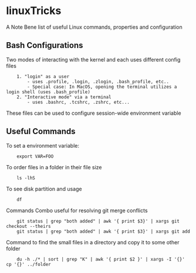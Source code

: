 # linuxTricks
A Note Bene list of useful Linux commands, properties and configuration


## Bash Configurations
Two modes of interacting with the kernel and each uses different config files

        1. "login" as a user
            - uses .profile, .login, .zlogin, .bash_profile, etc..
            - Special case: In MacOS, opening the terminal utilizes a login shell (uses .bash_profile)
        2. "Interactive mode" via a terminal
            - uses .bashrc, .tcshrc, .zshrc, etc...
            
These files can be used to configure session-wide environment variable
    
## Useful Commands
To set a environment variable:

        export VAR=FOO
        
To order files in a folder in their file size

        ls -lhS
        
To see disk partition and usage

        df
        
Commands Combo useful for resolving git merge conflicts
        
        git status | grep "both added" | awk '{ print $3}' | xargs git checkout --theirs
        git status | grep "both added" | awk '{ print $3}' | xargs git add       
        
Command to find the small files in a directory and copy it to some other folder

        du -h ./* | sort | grep "K" | awk '{ print $2 }' | xargs -I '{}' cp '{}' ../folder

        

